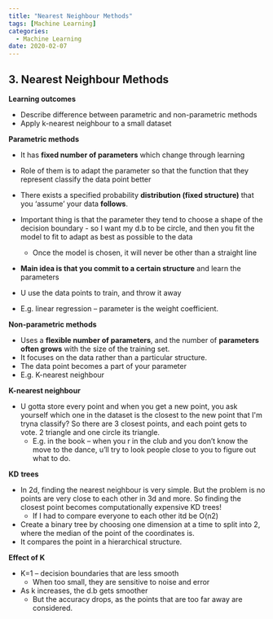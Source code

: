 ```yaml
---
title: "Nearest Neighbour Methods"
tags: [Machine Learning]
categories:
  - Machine Learning
date: 2020-02-07
---
```


## **3. Nearest Neighbour Methods**

**Learning outcomes**
  - Describe difference between parametric and non-parametric methods
  - Apply k-nearest neighbour to a small dataset

**Parametric methods**
  - It has **fixed number of parameters** which change through learning
  - Role of them is to adapt the parameter so that the function that
    they represent classify the data point better
  - There exists a specified probability **distribution (fixed
    structure)** that you ‘assume’ your data **follows**.
  - Important thing is that the parameter they tend to choose a shape of
    the decision boundary - so I want my d.b to be circle, and then you
    fit the model to fit to adapt as best as possible to the data
      - Once the model is chosen, it will never be other than a straight
        line

  - **Main idea is that you commit to a certain structure** and learn
    the parameters

  - U use the data points to train, and throw it away
  - E.g. linear regression – parameter is the weight coefficient.

**Non-parametric methods**

  - Uses a **flexible number of parameters**, and the number of
    **parameters often grows** with the size of the training set.
  - It focuses on the data rather than a particular structure.
  - The data point becomes a part of your parameter
  - E.g. K-nearest neighbour

**K-nearest neighbour**

  - U gotta store every point and when you get a new point, you ask
    yourself which one in the dataset is the closest to the new point
    that I'm tryna classify? So there are 3 closest points, and each
    point gets to vote. 2 triangle and one circle its triangle.
      - E.g. in the book – when you r in the club and you don’t know the
        move to the dance, u’ll try to look people close to you to
        figure out what to do.

**KD** **trees**

  - In 2d, finding the nearest neighbour is very simple. But the problem
    is no points are very close to each other in 3d and more. So finding
    the closest point becomes computationally expensive KD trees\!
      - If I had to compare everyone to each other itd be O(n2)
  - Create a binary tree by choosing one dimension at a time to split
    into 2, where the median of the point of the coordinates is.
  - It compares the point in a hierarchical structure.

**Effect of K**

  - K=1 – decision boundaries that are less smooth
      - When too small, they are sensitive to noise and error
  - As k increases, the d.b gets smoother
      - But the accuracy drops, as the points that are too far away are
        considered.
